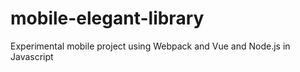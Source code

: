 # mobile-elegant-library
Experimental mobile project using Webpack and Vue and Node.js in Javascript
